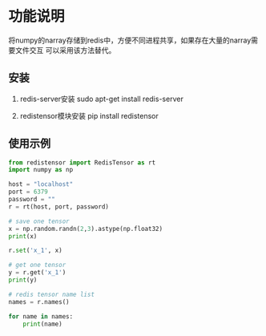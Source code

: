 # 功能说明
将numpy的narray存储到redis中，方便不同进程共享，如果存在大量的narray需要文件交互
可以采用该方法替代。

## 安装
1. redis-server安装
sudo apt-get install redis-server

2. redistensor模块安装
pip install redistensor

## 使用示例
```python
from redistensor import RedisTensor as rt
import numpy as np

host = "localhost"
port = 6379
password = ""
r = rt(host, port, password)

# save one tensor
x = np.random.randn(2,3).astype(np.float32)
print(x)

r.set('x_1', x)

# get one tensor
y = r.get('x_1')
print(y)

# redis tensor name list
names = r.names()

for name in names:
    print(name)
```


